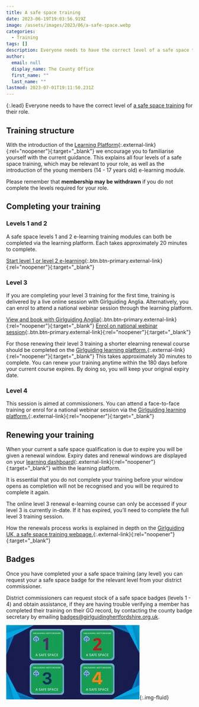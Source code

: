 ```yaml
---
title: A safe space training
date: 2023-06-19T19:03:56.919Z
image: /assets/images/2023/06/a-safe-space.webp
categories:
  - Training
tags: []
description: Everyone needs to have the correct level of a safe space training for their role
author:
  email: null
  display_name: The County Office
  first_name: ""
  last_name: ""
lastmod: 2023-07-01T19:11:50.231Z
---
```

{:.lead}
Everyone needs to have the correct level of [a safe space training][1] for their role.

## Training structure

With the introduction of the [Learning Platform][2]{:.external-link}{:rel="noopener"}{:target="_blank"} we encourage you to familiarise yourself with the current guidance. This explains all four levels of a safe space training, which may be relevant to your role, as well as the introduction of the young members (14 - 17 years old) e-learning module.

Please remember that **membership may be withdrawn** if you do not complete the levels required for your role.

## Completing your training

### Levels 1 and 2

A safe space levels 1 and 2 e-learning training modules can both be completed via the learning platform. Each takes approximately 20 minutes to complete.

[Start level 1 or level 2 e-learning][3]{:.btn.btn-primary.external-link}{:rel="noopener"}{:target="_blank"}

### Level 3

If you are completing your level 3 training for the first time, training is delivered by a live online session with Girlguiding Anglia. Alternatively, you can enrol to attend a national webinar session through the learning platform.

[View and book with Girlguiding Anglia][4]{:.btn.btn-primary.external-link}{:rel="noopener"}{:target="_blank"} [Enrol on national webinar session][3]{:.btn.btn-primary.external-link}{:rel="noopener"}{:target="_blank"}

For those renewing their level 3 training a shorter elearning renewal course should be completed on the [Girlguiding learning platform.](https://learning.girlguiding.org.uk/){:.external-link}{:rel="noopener"}{:target="_blank"} This takes approximately 30 minutes to complete. You can renew your training anytime within the 180 days before your current course expires. By doing so, you will keep your original expiry date.

### Level 4

This session is aimed at commissioners. You can attend a face-to-face training or enrol for a national webinar session via the [Girlguiding learning platform.][3]{:.external-link}{:rel="noopener"}{:target="_blank"}

## Renewing your training

When your current a safe space qualification is due to expire you will be given a renewal window. Expiry dates and renewal windows are displayed on your [learning dashboard][3]{:.external-link}{:rel="noopener"}{:target="_blank"} within the learning platform.

It is essential that you do not complete your training before your window opens as completion will not be recognised and you will be required to complete it again.

The online level 3 renewal e-learning course can only be accessed if your level 3 is currently in-date. If it has expired, you’ll need to complete the full level 3 training session.

How the renewals process works is explained in depth on the [Girlguiding UK, a safe space training webpage.][5]{:.external-link}{:rel="noopener"}{:target="_blank"}

## Badges

Once you have completed your a safe space training (any level) you can request your a safe space badge for the relevant level from your district commissioner.  

District commissioners can request stock of a safe space badges (levels 1 - 4) and obtain assistance, if they are having trouble verifying a member has completed their training on their GO record, by contacting the county badge secretary by emailing <badges@girlguidinghertfordshire.org.uk>.

![A safe space badges](/assets/images/2024/02/safe-space.webp){:.img-fluid}

[1]: https://www.girlguiding.org.uk/making-guiding-happen/learning-and-development/a-safe-space-training/
[2]: https://www.girlguiding.org.uk/making-guiding-happen/learning-and-development/how-to-use-the-learning-platform/
[3]: https://learning.girlguiding.org.uk/
[4]: https://www.girlguiding-anglia.org.uk/events/safe-space-level-3
[5]: https://www.girlguiding.org.uk/making-guiding-happen/commissioners/your-responsibilities/a-safe-space-compliance/
